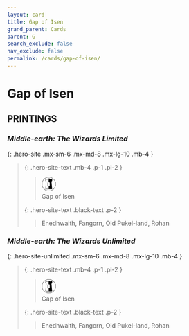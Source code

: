 ```yaml
---
layout: card
title: Gap of Isen
grand_parent: Cards
parent: G
search_exclude: false
nav_exclude: false
permalink: /cards/gap-of-isen/
---
```


# Gap of Isen


## PRINTINGS


### _Middle-earth: The Wizards Limited_

{: .hero-site .mx-sm-6 .mx-md-8 .mx-lg-10 .mb-4 }
> {: .hero-site-text .mb-4 .p-1 .pl-2 }
> > <div class="card-mp"><img src="/assets/images/border-land.svg"></div>
> > <div class="character-card-name">Gap of Isen</div>
>
> {: .hero-site-text .black-text .p-2 }
> > Enedhwaith, Fangorn, Old Pukel-land, Rohan 
> 

### _Middle-earth: The Wizards Unlimited_

{: .hero-site-unlimited .mx-sm-6 .mx-md-8 .mx-lg-10 .mb-4 }
> {: .hero-site-text .mb-4 .p-1 .pl-2 }
> > <div class="card-mp"><img src="/assets/images/border-land.svg"></div>
> > <div class="character-card-name">Gap of Isen</div>
>
> {: .hero-site-text .black-text .p-2 }
> > Enedhwaith, Fangorn, Old Pukel-land, Rohan 
> 
